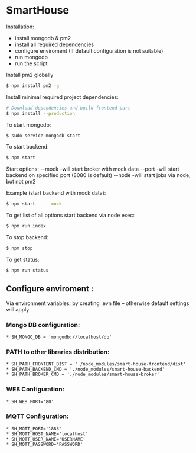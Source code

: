 # SmartHouse

Installation:
* install mongodb & pm2
* install all required dependencies
* configure enviroment (If default configuration is not suitable)
* run mongodb
* run the script

Install pm2 globally
```sh
$ npm install pm2 -g
```

Install minimal required project dependencies:
```sh
# Download dependencies and build frontend part
$ npm install --production
```

To start mongodb:
```sh
$ sudo service mongodb start
```

To start backend:
```sh
$ npm start
```

Start options:
    --mock -will start broker with mock data
    --port <n> -will start backend on specified port (8080 is default)
    --node -will start jobs via node, but not pm2

Example (start backend with mock data):
```sh
$ npm start -- --mock
```

To get list of all options start backend via node exec:
```sh
$ npm run index
```

To stop backend:
```sh
$ npm stop
```

To get status:
```sh
$ npm run status
```

## Configure enviroment :
Via environment variables, by creating
.evn file – otherwise default settings will apply

### Mongo DB configuration:
    * SH_MONGO_DB = 'mongodb://localhost/db'    

### PATH to other libraries distribution:
    * SH_PATH_FRONTENT_DIST = './node_modules/smart-house-frontend/dist'
    * SH_PATH_BACKEND_CMD = './node_modules/smart-house-backend'
    * SH_PATH_BROKER_CMD = './node_modules/smart-house-broker'

### WEB Configuration:
    * SH_WEB_PORT='80'

### MQTT Configuration:
    * SH_MQTT_PORT='1883'
    * SH_MQTT_HOST_NAME='localhost'
    * SH_MQTT_USER_NAME='USERNAME'
    * SH_MQTT_PASSWORD='PASSWORD'
